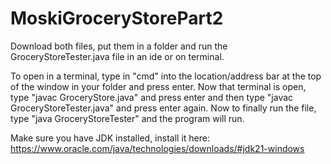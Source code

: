 # MoskiGroceryStorePart2

Download both files, put them in a folder and run the GroceryStoreTester.java file in an ide or on terminal.

To open in a terminal, type in "cmd" into the location/address bar at the top of the window in your folder and press enter. Now that terminal is open, type "javac GroceryStore.java" and press enter and then type "javac GroceryStoreTester.java" and press enter again. Now to finally run the file, type "java GroceryStoreTester" and the program will run.

Make sure you have JDK installed, install it here: https://www.oracle.com/java/technologies/downloads/#jdk21-windows
